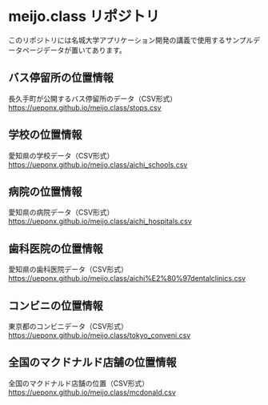 # meijo.class リポジトリ
このリポジトリには名城大学アプリケーション開発の講義で使用するサンプルデータページデータが置いてあります。

## バス停留所の位置情報

長久手町が公開するバス停留所のデータ（CSV形式）
https://ueponx.github.io/meijo.class/stops.csv

## 学校の位置情報

愛知県の学校データ（CSV形式）
https://ueponx.github.io/meijo.class/aichi_schools.csv

## 病院の位置情報

愛知県の病院データ（CSV形式）
https://ueponx.github.io/meijo.class/aichi_hospitals.csv

## 歯科医院の位置情報

愛知県の歯科医院データ（CSV形式）
https://ueponx.github.io/meijo.class/aichi%E2%80%97dentalclinics.csv

## コンビニの位置情報

東京都のコンビニデータ（CSV形式）
https://ueponx.github.io/meijo.class/tokyo_conveni.csv

## 全国のマクドナルド店舗の位置情報

全国のマクドナルド店舗の位置（CSV形式）
https://ueponx.github.io/meijo.class/mcdonald.csv
